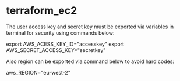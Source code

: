 # terraform_ec2
The user access key and secret key must be exported via variables in terminal for security using commands below:

export AWS_ACESS_KEY_ID="accesskey"
export AWS_SECRET_ACCESS_KEY="secretkey"

Also region can be exported via command below to avoid hard codes:

aws_REGION="eu-west-2"